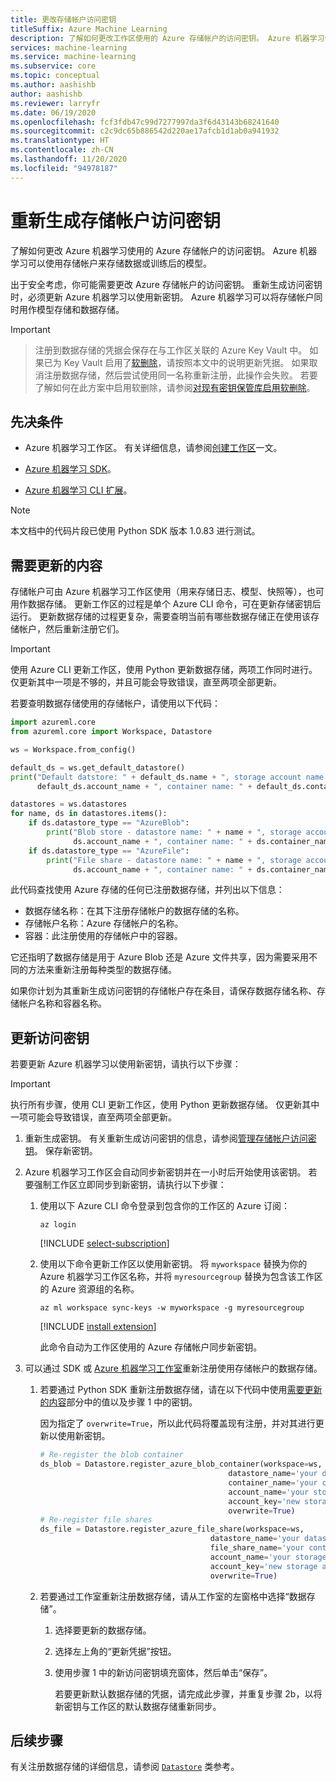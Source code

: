 ```yaml
---
title: 更改存储帐户访问密钥
titleSuffix: Azure Machine Learning
description: 了解如何更改工作区使用的 Azure 存储帐户的访问密钥。 Azure 机器学习使用 Azure 存储帐户来存储数据和模型。
services: machine-learning
ms.service: machine-learning
ms.subservice: core
ms.topic: conceptual
ms.author: aashishb
author: aashishb
ms.reviewer: larryfr
ms.date: 06/19/2020
ms.openlocfilehash: fcf3fdb47c99d7277997da3f6d43143b68241640
ms.sourcegitcommit: c2c9dc65b886542d220ae17afcb1d1ab0a941932
ms.translationtype: HT
ms.contentlocale: zh-CN
ms.lasthandoff: 11/20/2020
ms.locfileid: "94978187"
---
```

# <a name="regenerate-storage-account-access-keys"></a>重新生成存储帐户访问密钥


了解如何更改 Azure 机器学习使用的 Azure 存储帐户的访问密钥。 Azure 机器学习可以使用存储帐户来存储数据或训练后的模型。

出于安全考虑，你可能需要更改 Azure 存储帐户的访问密钥。 重新生成访问密钥时，必须更新 Azure 机器学习以使用新密钥。 Azure 机器学习可以将存储帐户同时用作模型存储和数据存储。

> [!IMPORTANT]

> 注册到数据存储的凭据会保存在与工作区关联的 Azure Key Vault 中。 如果已为 Key Vault 启用了[软删除](/key-vault/general/soft-delete-overview)，请按照本文中的说明更新凭据。 如果取消注册数据存储，然后尝试使用同一名称重新注册，此操作会失败。 若要了解如何在此方案中启用软删除，请参阅[对现有密钥保管库启用软删除](/key-vault/general/soft-delete-change#turn-on-soft-delete-for-an-existing-key-vault)。

## <a name="prerequisites"></a>先决条件

* Azure 机器学习工作区。 有关详细信息，请参阅[创建工作区](how-to-manage-workspace.md)一文。

* [Azure 机器学习 SDK](https://docs.microsoft.com/python/api/overview/azure/ml/install?view=azure-ml-py&preserve-view=true)。

* [Azure 机器学习 CLI 扩展](reference-azure-machine-learning-cli.md)。

> [!NOTE]
> 本文档中的代码片段已使用 Python SDK 版本 1.0.83 进行测试。

<a id="whattoupdate"></a> 

## <a name="what-needs-to-be-updated"></a>需要更新的内容

存储帐户可由 Azure 机器学习工作区使用（用来存储日志、模型、快照等），也可用作数据存储。 更新工作区的过程是单个 Azure CLI 命令，可在更新存储密钥后运行。 更新数据存储的过程更复杂，需要查明当前有哪些数据存储正在使用该存储帐户，然后重新注册它们。

> [!IMPORTANT]
> 使用 Azure CLI 更新工作区，使用 Python 更新数据存储，两项工作同时进行。 仅更新其中一项是不够的，并且可能会导致错误，直至两项全部更新。

若要查明数据存储使用的存储帐户，请使用以下代码：

```python
import azureml.core
from azureml.core import Workspace, Datastore

ws = Workspace.from_config()

default_ds = ws.get_default_datastore()
print("Default datstore: " + default_ds.name + ", storage account name: " +
      default_ds.account_name + ", container name: " + default_ds.container_name)

datastores = ws.datastores
for name, ds in datastores.items():
    if ds.datastore_type == "AzureBlob":
        print("Blob store - datastore name: " + name + ", storage account name: " +
              ds.account_name + ", container name: " + ds.container_name)
    if ds.datastore_type == "AzureFile":
        print("File share - datastore name: " + name + ", storage account name: " +
              ds.account_name + ", container name: " + ds.container_name)
```

此代码查找使用 Azure 存储的任何已注册数据存储，并列出以下信息：

* 数据存储名称：在其下注册存储帐户的数据存储的名称。
* 存储帐户名称：Azure 存储帐户的名称。
* 容器：此注册使用的存储帐户中的容器。

它还指明了数据存储是用于 Azure Blob 还是 Azure 文件共享，因为需要采用不同的方法来重新注册每种类型的数据存储。

如果你计划为其重新生成访问密钥的存储帐户存在条目，请保存数据存储名称、存储帐户名称和容器名称。

## <a name="update-the-access-key"></a>更新访问密钥

若要更新 Azure 机器学习以使用新密钥，请执行以下步骤：

> [!IMPORTANT]
> 执行所有步骤，使用 CLI 更新工作区，使用 Python 更新数据存储。 仅更新其中一项可能会导致错误，直至两项全部更新。

1. 重新生成密钥。 有关重新生成访问密钥的信息，请参阅[管理存储帐户访问密钥](../storage/common/storage-account-keys-manage.md)。 保存新密钥。

1. Azure 机器学习工作区会自动同步新密钥并在一小时后开始使用该密钥。 若要强制工作区立即同步到新密钥，请执行以下步骤：

    1. 使用以下 Azure CLI 命令登录到包含你的工作区的 Azure 订阅：

        ```azurecli
        az login
        ```

        [!INCLUDE [select-subscription](../../includes/machine-learning-cli-subscription.md)]

    1. 使用以下命令更新工作区以使用新密钥。 将 `myworkspace` 替换为你的 Azure 机器学习工作区名称，并将 `myresourcegroup` 替换为包含该工作区的 Azure 资源组的名称。

        ```azurecli
        az ml workspace sync-keys -w myworkspace -g myresourcegroup
        ```

        [!INCLUDE [install extension](../../includes/machine-learning-service-install-extension.md)]

        此命令自动为工作区使用的 Azure 存储帐户同步新密钥。

1. 可以通过 SDK 或 [Azure 机器学习工作室](https://studio.ml.azure.cn)重新注册使用存储帐户的数据存储。
    1. 若要通过 Python SDK 重新注册数据存储，请在以下代码中使用[需要更新的内容](#whattoupdate)部分中的值以及步骤 1 中的密钥。 
    
        因为指定了 `overwrite=True`，所以此代码将覆盖现有注册，并对其进行更新以使用新密钥。
    
        ```python
        # Re-register the blob container
        ds_blob = Datastore.register_azure_blob_container(workspace=ws,
                                                  datastore_name='your datastore name',
                                                  container_name='your container name',
                                                  account_name='your storage account name',
                                                  account_key='new storage account key',
                                                  overwrite=True)
        # Re-register file shares
        ds_file = Datastore.register_azure_file_share(workspace=ws,
                                              datastore_name='your datastore name',
                                              file_share_name='your container name',
                                              account_name='your storage account name',
                                              account_key='new storage account key',
                                              overwrite=True)
        
        ```
    
    1. 若要通过工作室重新注册数据存储，请从工作室的左窗格中选择“数据存储”。 
        1. 选择要更新的数据存储。
        1. 选择左上角的“更新凭据”按钮。 
        1. 使用步骤 1 中的新访问密钥填充窗体，然后单击“保存”。
        
            若要更新默认数据存储的凭据，请完成此步骤，并重复步骤 2b，以将新密钥与工作区的默认数据存储重新同步。 

## <a name="next-steps"></a>后续步骤

有关注册数据存储的详细信息，请参阅 [`Datastore`](https://docs.microsoft.com/python/api/azureml-core/azureml.core.datastore%28class%29?preserve-view=true&view=azure-ml-py) 类参考。
